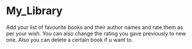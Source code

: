 # My_Library
Add your list of favourite books and their author names and rate them as per your wish.
You can also change the rating you gave previously to new one.
Also you can delete a certain book if u want to.

